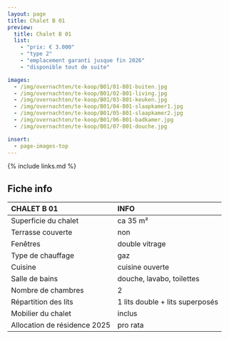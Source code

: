 ```yaml
---
layout: page
title: Chalet B 01
preview:
  title: Chalet B 01
  list:
    - "prix: € 3.000"
    - "type 2"
    - "emplacement garanti jusque fin 2026"
    - "disponible tout de suite"

images:
  - /img/overnachten/te-koop/B01/01-B01-buiten.jpg
  - /img/overnachten/te-koop/B01/02-B01-living.jpg
  - /img/overnachten/te-koop/B01/03-B01-keuken.jpg
  - /img/overnachten/te-koop/B01/04-B01-slaapkamer1.jpg
  - /img/overnachten/te-koop/B01/05-B01-slaapkamer2.jpg
  - /img/overnachten/te-koop/B01/06-B01-badkamer.jpg
  - /img/overnachten/te-koop/B01/07-B01-douche.jpg

insert:
  - page-images-top
---
```


{% include links.md %}

## Fiche info

| CHALET B 01                  | INFO                            |
| :--------------------------- | :------------------------------ |
| Superficie du chalet         | ca 35 m²                        |
| Terrasse couverte            | non                             |
| Fenêtres                     | double vitrage                  |
| Type de chauffage            | gaz                             |
| Cuisine                      | cuisine ouverte                 |
| Salle de bains               | douche, lavabo, toilettes       |
| Nombre de chambres           | 2                               |
| Répartition des lits         | 1 lits double + lits superposés |
| Mobilier du chalet           | inclus                          |
| Allocation de résidence 2025 | pro rata                        |
